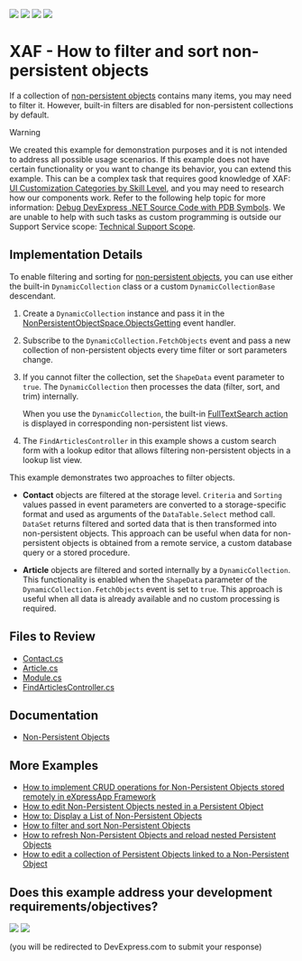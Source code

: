 <!-- default badges list -->
![](https://img.shields.io/endpoint?url=https://codecentral.devexpress.com/api/v1/VersionRange/255626959/24.2.1%2B)
[![](https://img.shields.io/badge/Open_in_DevExpress_Support_Center-FF7200?style=flat-square&logo=DevExpress&logoColor=white)](https://supportcenter.devexpress.com/ticket/details/T952649)
[![](https://img.shields.io/badge/📖_How_to_use_DevExpress_Examples-e9f6fc?style=flat-square)](https://docs.devexpress.com/GeneralInformation/403183)
[![](https://img.shields.io/badge/💬_Leave_Feedback-feecdd?style=flat-square)](#does-this-example-address-your-development-requirementsobjectives)
<!-- default badges end -->

# XAF - How to filter and sort non-persistent objects

If a collection of [non\-persistent objects](https://docs.devexpress.com/eXpressAppFramework/116516/concepts/business-model-design/non-persistent-objects) contains many items, you may need to filter it. However, built-in filters are disabled for non-persistent collections by default.

> [!WARNING]
> We created this example for demonstration purposes and it is not intended to address all possible usage scenarios.
> If this example does not have certain functionality or you want to change its behavior, you can extend this example. This can be a complex task that requires good knowledge of XAF: [UI Customization Categories by Skill Level](https://www.devexpress.com/products/net/application_framework/xaf-considerations-for-newcomers.xml#ui-customization-categories), and you may need to research how our components work. Refer to the following help topic for more information: [Debug DevExpress .NET Source Code with PDB Symbols](https://docs.devexpress.com/GeneralInformation/403656/support-debug-troubleshooting/debug-controls-with-debug-symbols).
> We are unable to help with such tasks as custom programming is outside our Support Service scope: [Technical Support Scope](https://www.devexpress.com/products/net/application_framework/xaf-considerations-for-newcomers.xml#support).

## Implementation Details

To enable filtering and sorting for [non\-persistent objects](https://docs.devexpress.com/eXpressAppFramework/116516/concepts/business-model-design/non-persistent-objects), you can use either the built-in `DynamicCollection` class or a custom `DynamicCollectionBase` descendant.

1. Create a `DynamicCollection` instance and pass it in the [NonPersistentObjectSpace\.ObjectsGetting](https://docs.devexpress.com/eXpressAppFramework/DevExpress.ExpressApp.NonPersistentObjectSpace.ObjectsGetting) event handler.
2. Subscribe to the `DynamicCollection.FetchObjects` event and pass a new collection of non-persistent objects every time filter or sort parameters change.
3. If you cannot filter the collection, set the `ShapeData` event parameter to `true`. The `DynamicCollection` then processes the data (filter, sort, and trim) internally.
   
     When you use the `DynamicCollection`, the built-in [FullTextSearch action](https://docs.devexpress.com/eXpressAppFramework/112997/concepts/filtering/full-text-search-action) is displayed in corresponding non-persistent list views.

4. The `FindArticlesController` in this example shows a custom search form with a lookup editor that allows filtering non-persistent objects in a lookup list view.

This example demonstrates two approaches to filter objects.

- **Contact** objects are filtered at the storage level. `Criteria` and `Sorting` values passed in event parameters are converted to a storage-specific format and used as arguments of the `DataTable.Select` method call. `DataSet` returns filtered and sorted data that is then transformed into non-persistent objects. This approach can be useful when data for non-persistent objects is obtained from a remote service, a custom database query or a stored procedure.

- **Article** objects are filtered and sorted internally by a `DynamicCollection`. This functionality is enabled when the `ShapeData` parameter of the `DynamicCollection.FetchObjects` event is set to `true`. This approach is useful when all data is already available and no custom processing is required.

## Files to Review

- [Contact.cs](./CS/EFCore/NonPersistentFilteringEF/NonPersistentFilteringEF.Module/BusinessObjects/Contact.cs)
- [Article.cs](./CS/EFCore/NonPersistentFilteringEF/NonPersistentFilteringEF.Module/BusinessObjects/Article.cs )
- [Module.cs](./CS/EFCore/NonPersistentFilteringEF/NonPersistentFilteringEF.Module/Module.cs )
- [FindArticlesController.cs](CS/EFCore/NonPersistentFilteringEF/NonPersistentFilteringEF.Module/Controllers/FindArticlesController.cs)

## Documentation

- [Non-Persistent Objects](https://docs.devexpress.com/eXpressAppFramework/116516/business-model-design-orm/non-persistent-objects)


## More Examples

- [How to implement CRUD operations for Non-Persistent Objects stored remotely in eXpressApp Framework](https://github.com/DevExpress-Examples/XAF_Non-Persistent-Objects-Editing-Demo)
- [How to edit Non-Persistent Objects nested in a Persistent Object](https://github.com/DevExpress-Examples/XAF_Non-Persistent-Objects-Nested-In-Persistent-Objects-Demo)
- [How to: Display a List of Non-Persistent Objects](https://github.com/DevExpress-Examples/XAF_how-to-display-a-list-of-non-persistent-objects-e980)
- [How to filter and sort Non-Persistent Objects](https://github.com/DevExpress-Examples/XAF_Non-Persistent-Objects-Filtering-Demo)
- [How to refresh Non-Persistent Objects and reload nested Persistent Objects](https://github.com/DevExpress-Examples/XAF_Non-Persistent-Objects-Reloading-Demo)
- [How to edit a collection of Persistent Objects linked to a Non-Persistent Object](https://github.com/DevExpress-Examples/XAF_Non-Persistent-Objects-Edit-Linked-Persistent-Objects-Demo)
<!-- feedback -->
## Does this example address your development requirements/objectives?

[<img src="https://www.devexpress.com/support/examples/i/yes-button.svg"/>](https://www.devexpress.com/support/examples/survey.xml?utm_source=github&utm_campaign=XAF_Non-Persistent-Objects-Filtering-Demo&~~~was_helpful=yes) [<img src="https://www.devexpress.com/support/examples/i/no-button.svg"/>](https://www.devexpress.com/support/examples/survey.xml?utm_source=github&utm_campaign=XAF_Non-Persistent-Objects-Filtering-Demo&~~~was_helpful=no)

(you will be redirected to DevExpress.com to submit your response)
<!-- feedback end -->
